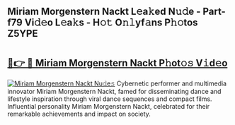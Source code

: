 ## Miriam Morgenstern Nackt L𝚎a𝚔ed N𝚞𝚍e - Part-f79 Vi𝚍𝚎o L𝚎a𝚔s - H𝚘𝚝 O𝚗𝚕yf𝚊ns P𝚑𝚘tos Z5YPE

# <h2><a href="http://kfbb5v9.oniu.top/?m=Miriam+Morgenstern+Nackt">🔗👉 🔴 Miriam Morgenstern Nackt P𝚑ot𝚘𝚜 V𝚒d𝚎o</a></h2>

[![Miriam Morgenstern Nackt Nu𝚍e𝚜](https://i.imgur.com/0qMVB7G.gif)](http://kfbb5v9.oniu.top/?m=Miriam+Morgenstern+Nackt)
Cybernetic performer and multimedia innovator Miriam Morgenstern Nackt, famed for disseminating dance and lifestyle inspiration through viral dance sequences and compact films. Influential personality Miriam Morgenstern Nackt, celebrated for their remarkable achievements and impact on society.  
